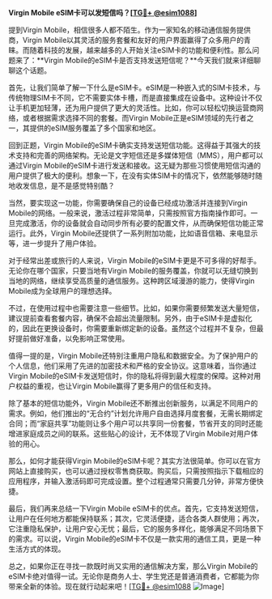 **Virgin Mobile eSIM卡可以发短信吗？[[TG💪+ @esim1088](https://t.me/s/esim1088)]**

提到Virgin Mobile，相信很多人都不陌生。作为一家知名的移动通信服务提供商，Virgin Mobile以其灵活的服务套餐和友好的用户界面赢得了众多用户的青睐。而随着科技的发展，越来越多的人开始关注eSIM卡的功能和便利性。那么问题来了：**Virgin Mobile的eSIM卡是否支持发送短信呢？**今天我们就来详细聊聊这个话题。

首先，让我们简单了解一下什么是eSIM卡。eSIM是一种嵌入式的SIM卡技术，与传统物理SIM卡不同，它不需要实体卡槽，而是直接集成在设备中。这种设计不仅让手机更加轻薄，还为用户提供了更大的灵活性。比如，你可以轻松切换运营商网络，或者根据需求选择不同的套餐。而Virgin Mobile正是eSIM领域的先行者之一，其提供的eSIM服务覆盖了多个国家和地区。

回到正题，Virgin Mobile的eSIM卡确实支持发送短信功能。这得益于其强大的技术支持和完善的网络架构。无论是文字短信还是多媒体短信（MMS），用户都可以通过Virgin Mobile的eSIM卡进行发送和接收。这无疑为那些习惯使用短信沟通的用户提供了极大的便利。想象一下，在没有实体SIM卡的情况下，依然能够随时随地收发信息，是不是感觉特别酷？

当然，要实现这一功能，你需要确保自己的设备已经成功激活并连接到Virgin Mobile的网络。一般来说，激活过程非常简单，只需按照官方指南操作即可。一旦完成激活，你的设备就会自动同步所有必要的配置文件，从而确保短信功能正常运行。此外，Virgin Mobile还提供了一系列附加功能，比如语音信箱、来电显示等，进一步提升了用户体验。

对于经常出差或旅行的人来说，Virgin Mobile的eSIM卡更是不可多得的好帮手。无论你在哪个国家，只要当地有Virgin Mobile的服务覆盖，你就可以无缝切换到当地的网络，继续享受高质量的通信服务。这种跨区域漫游的能力，使得Virgin Mobile成为全球用户的理想选择。

不过，在使用过程中也需要注意一些细节。比如，如果你需要频繁发送大量短信，建议提前查看套餐内容，确保不会超出流量限制。另外，由于eSIM卡是虚拟化的，因此在更换设备时，你需要重新绑定新的设备。虽然这个过程并不复杂，但最好提前做好准备，以免影响正常使用。

值得一提的是，Virgin Mobile还特别注重用户隐私和数据安全。为了保护用户的个人信息，他们采用了先进的加密技术和严格的安全协议。这意味着，当你通过Virgin Mobile的eSIM卡发送短信时，你的隐私将得到最大程度的保障。这种对用户权益的重视，也让Virgin Mobile赢得了更多用户的信任和支持。

除了基本的短信功能外，Virgin Mobile还不断推出创新服务，以满足不同用户的需求。例如，他们推出的“无合约”计划允许用户自由选择月度套餐，无需长期绑定合同；而“家庭共享”功能则让多个用户可以共享同一份套餐，节省开支的同时还能增进家庭成员之间的联系。这些贴心的设计，无不体现了Virgin Mobile对用户体验的用心。

那么，如何才能获得Virgin Mobile的eSIM卡呢？其实方法很简单。你可以在官方网站上直接购买，也可以通过授权零售商获取。购买后，只需按照指示下载相应的应用程序，并输入激活码即可完成设置。整个过程通常只需要几分钟，非常方便快捷。

最后，我们再来总结一下Virgin Mobile eSIM卡的优点。首先，它支持发送短信，让用户在任何地方都能保持联系；其次，它灵活便捷，适合各类人群使用；再次，它注重隐私保护，让用户安心无忧；最后，它的服务多样化，能够满足不同场景下的需求。可以说，Virgin Mobile的eSIM卡不仅是一款实用的通信工具，更是一种生活方式的体现。

总之，如果你正在寻找一款既时尚又实用的通信解决方案，那么Virgin Mobile的eSIM卡绝对值得一试。无论你是商务人士、学生党还是普通消费者，它都能为你带来全新的体验。现在就行动起来吧！[[TG💪+ @esim1088](https://t.me/s/esim1088) ![Image](https://i.postimg.cc/4NQfJmqS/Snipaste-2025-05-13-00-14-12.png)]